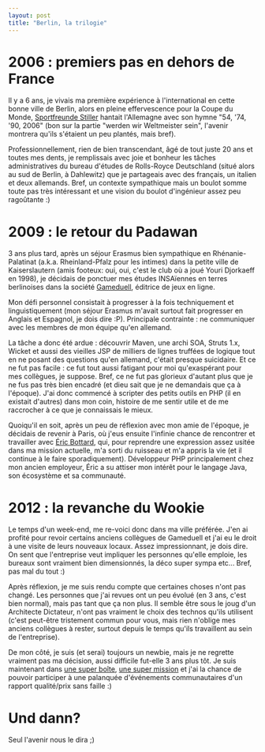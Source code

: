 ```yaml
---
layout: post
title: "Berlin, la trilogie"
---
```

2006 : premiers pas en dehors de France
=======================================

Il y a 6 ans, je vivais ma première expérience à l'international en
cette bonne ville de Berlin, alors en pleine effervescence pour la Coupe
du Monde, [Sportfreunde
Stiller](https://www.youtube.com/watch?v=rj9KyVpCfYg) hantait
l'Allemagne avec son hymne \"54, \'74, \'90, 2006\" (bon sur la partie
\"werden wir Weltmeister sein\", l'avenir montrera qu'ils s'étaient un
peu plantés, mais bref).

Professionnellement, rien de bien transcendant, âgé de tout juste 20 ans
et toutes mes dents, je remplissais avec joie et bonheur les tâches
administratives du bureau d'études de Rolls-Royce Deutschland (situé
alors au sud de Berlin, à Dahlewitz) que je partageais avec des
français, un italien et deux allemands. Bref, un contexte sympathique
mais un boulot somme toute pas très intéressant et une vision du boulot
d'ingénieur assez peu ragoûtante :)

2009 : le retour du Padawan
===========================

3 ans plus tard, après un séjour Erasmus bien sympathique en
Rhénanie-Palatinat (a.k.a. Rheinland-Pfalz pour les intimes) dans la
petite ville de Kaiserslautern (amis footeux: oui, oui, c'est le club où
a joué Youri Djorkaeff en 1998), je décidais de ponctuer mes études
INSAïennes en terres berlinoises dans la société
[Gameduell](http://www.gameduell.de/), éditrice de jeux en ligne.

Mon défi personnel consistait à progresser à la fois techniquement et
linguistiquement (mon séjour Erasmus m'avait surtout fait progresser en
Anglais et Espagnol, je dois dire :P). Principale contrainte : ne
communiquer avec les membres de mon équipe qu'en allemand.

La tâche a donc été ardue : découvrir Maven, une archi SOA, Struts 1.x,
Wicket et aussi des vieilles JSP de milliers de lignes truffées de
logique tout en ne posant des questions qu'en allemand, c'était presque
suicidaire. Et ce ne fut pas facile : ce fut tout aussi fatigant pour
moi qu'exaspérant pour mes collègues, je suppose. Bref, ce ne fut pas
glorieux d'autant plus que je ne fus pas très bien encadré (et dieu sait
que je ne demandais que ça à l'époque). J'ai donc commencé à scripter
des petits outils en PHP (il en existait d'autres) dans mon coin,
histoire de me sentir utile et de me raccrocher à ce que je connaissais
le mieux.

Quoiqu'il en soit, après un peu de réflexion avec mon amie de l'époque,
je décidais de revenir à Paris, où j'eus ensuite l'infinie chance de
rencontrer et travailler avec [Éric
Bottard](https://twitter.com/ebottard), qui, pour reprendre une
expression assez usitée dans ma mission actuelle, m'a sorti du ruisseau
et m'a appris la vie (et il continue à le faire sporadiquement).
Développeur PHP principalement chez mon ancien employeur, Éric a su
attiser mon intérêt pour le langage Java, son écosystème et sa
communauté.

2012 : la revanche du Wookie
============================

Le temps d'un week-end, me re-voici donc dans ma ville préférée. J'en ai
profité pour revoir certains anciens collègues de Gameduell et j'ai eu
le droit à une visite de leurs nouveaux locaux. Assez impressionnant, je
dois dire. On sent que l'entreprise veut impliquer les personnes qu'elle
emploie, les bureaux sont vraiment bien dimensionnés, la déco super
sympa etc...​ Bref, pas mal du tout :)

Après réflexion, je me suis rendu compte que certaines choses n'ont pas
changé. Les personnes que j'ai revues ont un peu évolué (en 3 ans, c'est
bien normal), mais pas tant que ça non plus. Il semble être sous le joug
d'un Architecte Dictateur, n'ont pas vraiment le choix des technos
qu'ils utilisent (c'est peut-être tristement commun pour vous, mais rien
n'oblige mes anciens collègues à rester, surtout depuis le temps qu'ils
travaillent au sein de l'entreprise).

De mon côté, je suis (et serai) toujours un newbie, mais je ne regrette
vraiment pas ma décision, aussi difficile fut-elle 3 ans plus tôt. Je
suis maintenant dans [une super
boîte](http://www.lateral-thoughts.com/), [une super
mission](http://www.vidal.fr) et j'ai la chance de pouvoir participer à
une palanquée d'événements communautaires d'un rapport qualité/prix sans
faille :)

Und dann?
=========

Seul l'avenir nous le dira ;)